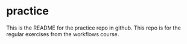 # practice

This is the README for the practice repo in github.
This repo is for the regular exercises from the workflows course.
